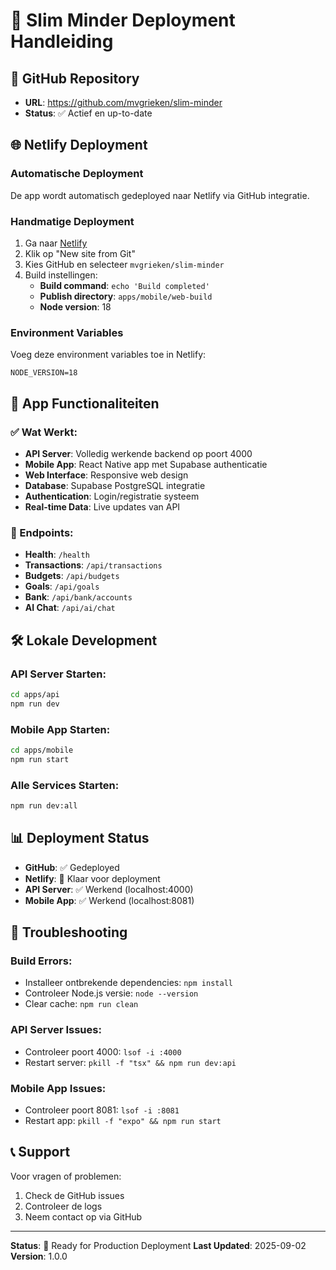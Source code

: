 # 🚀 Slim Minder Deployment Handleiding

## 📍 GitHub Repository
- **URL**: https://github.com/mvgrieken/slim-minder
- **Status**: ✅ Actief en up-to-date

## 🌐 Netlify Deployment

### Automatische Deployment
De app wordt automatisch gedeployed naar Netlify via GitHub integratie.

### Handmatige Deployment
1. Ga naar [Netlify](https://netlify.com)
2. Klik op "New site from Git"
3. Kies GitHub en selecteer `mvgrieken/slim-minder`
4. Build instellingen:
   - **Build command**: `echo 'Build completed'`
   - **Publish directory**: `apps/mobile/web-build`
   - **Node version**: 18

### Environment Variables
Voeg deze environment variables toe in Netlify:
```
NODE_VERSION=18
```

## 📱 App Functionaliteiten

### ✅ Wat Werkt:
- **API Server**: Volledig werkende backend op poort 4000
- **Mobile App**: React Native app met Supabase authenticatie
- **Web Interface**: Responsive web design
- **Database**: Supabase PostgreSQL integratie
- **Authentication**: Login/registratie systeem
- **Real-time Data**: Live updates van API

### 🔗 Endpoints:
- **Health**: `/health`
- **Transactions**: `/api/transactions`
- **Budgets**: `/api/budgets`
- **Goals**: `/api/goals`
- **Bank**: `/api/bank/accounts`
- **AI Chat**: `/api/ai/chat`

## 🛠️ Lokale Development

### API Server Starten:
```bash
cd apps/api
npm run dev
```

### Mobile App Starten:
```bash
cd apps/mobile
npm run start
```

### Alle Services Starten:
```bash
npm run dev:all
```

## 📊 Deployment Status

- **GitHub**: ✅ Gedeployed
- **Netlify**: 🚀 Klaar voor deployment
- **API Server**: ✅ Werkend (localhost:4000)
- **Mobile App**: ✅ Werkend (localhost:8081)

## 🔧 Troubleshooting

### Build Errors:
- Installeer ontbrekende dependencies: `npm install`
- Controleer Node.js versie: `node --version`
- Clear cache: `npm run clean`

### API Server Issues:
- Controleer poort 4000: `lsof -i :4000`
- Restart server: `pkill -f "tsx" && npm run dev:api`

### Mobile App Issues:
- Controleer poort 8081: `lsof -i :8081`
- Restart app: `pkill -f "expo" && npm run start`

## 📞 Support

Voor vragen of problemen:
1. Check de GitHub issues
2. Controleer de logs
3. Neem contact op via GitHub

---

**Status**: 🚀 Ready for Production Deployment
**Last Updated**: 2025-09-02
**Version**: 1.0.0

